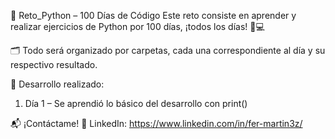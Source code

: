 🐍 Reto_Python – 100 Días de Código
Este reto consiste en aprender y realizar ejercicios de Python por 100 días, ¡todos los días! 📆💻

🗂️ Todo será organizado por carpetas, cada una correspondiente al día y su respectivo resultado.

🚀 Desarrollo realizado:
1. Día 1 – Se aprendió lo básico del desarrollo con print() 

📬 ¡Contáctame!
🔗 LinkedIn: https://www.linkedin.com/in/fer-martin3z/
